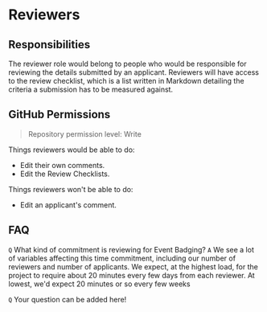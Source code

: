 # Reviewers

## Responsibilities <a id="responsibilities"></a>

The reviewer role would belong to people who would be responsible for reviewing the details submitted by an applicant. Reviewers will have access to the review checklist, which is a list written in Markdown detailing the criteria a submission has to be measured against.

## GitHub Permissions <a id="github-permissions"></a>

> Repository permission level: Write

Things reviewers would be able to do:

* Edit their own comments.
* Edit the Review Checklists.

Things reviewers won't be able to do:

* Edit an applicant's comment.

## FAQ <a id="faq"></a>

`Q` What kind of commitment is reviewing for Event Badging? `A` We see a lot of variables affecting this time commitment, including our number of reviewers and number of applicants. We expect, at the highest load, for the project to require about 20 minutes every few days from each reviewer. At lowest, we'd expect 20 minutes or so every few weeks

`Q` Your question can be added here!

